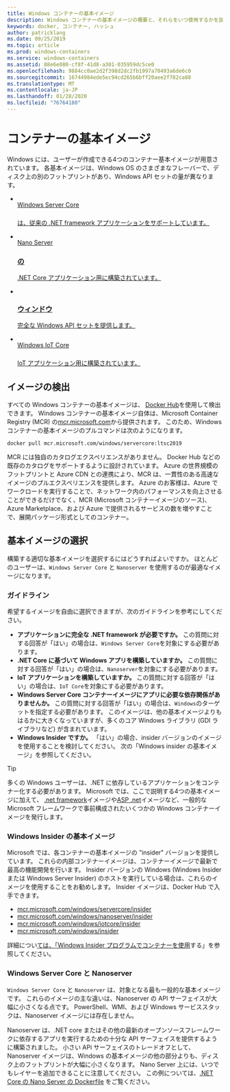 ```yaml
---
title: Windows コンテナーの基本イメージ
description: Windows コンテナーの基本イメージの概要と、それらをいつ使用するかを説明します。
keywords: docker, コンテナー, ハッシュ
author: patricklang
ms.date: 09/25/2019
ms.topic: article
ms.prod: windows-containers
ms.service: windows-containers
ms.assetid: 88e6e080-cf8f-41d8-a301-035959dc5ce0
ms.openlocfilehash: 9884cc0ae2d2f398d2dc2fb1997a70493a6de6c0
ms.sourcegitcommit: 16744984ede5ec94cd265b6bff20aee2f782ca88
ms.translationtype: MT
ms.contentlocale: ja-JP
ms.lasthandoff: 01/28/2020
ms.locfileid: "76764180"
---
```

# <a name="container-base-images"></a>コンテナーの基本イメージ

Windows には、ユーザーが作成できる4つのコンテナー基本イメージが用意されています。 各基本イメージは、Windows OS のさまざまなフレーバーで、ディスク上の別のフットプリントがあり、Windows API セットの量が異なります。

<ul class="columns is-multiline has-margin-left-none has-margin-bottom-none has-padding-top-medium">
    <li class="column is-one-quarter has-padding-top-small-mobile has-padding-bottom-small">
        <a class="is-undecorated is-full-height is-block"
            href="https://hub.docker.com/_/microsoft-windows-servercore" data-linktype="external">
            <article class="card has-outline-hover is-relative is-full-height has-padding-none">
                    <div class="cardImageOuter bgdAccent1 has-padding-top-large has-padding-bottom-large has-padding-left-large has-padding-right-large">
                        <div class="cardImage centered has-padding-top-large has-padding-bottom-large has-padding-left-large has-padding-right-large">
                            <img src="media/Microsoft_logo.svg" alt="" data-linktype="relative-path">
                        </div>
                    </div>Windows Server Core 
                        <h3 class="is-size-4 has-margin-top-none has-margin-bottom-none has-text-primary">
                    <div class="has-padding-bottom-none">
                <div class="card-content has-text-overflow-ellipsis has-padding-top-small"></h3>
                    </div>
                    <div class="is-size-7 has-margin-top-small has-line-height-reset">
                        <p>は、従来の .NET framework アプリケーションをサポートしています。</p>
                    </div>
                </div>
            </article>
        </a>
    </li>
    <li class="column is-one-quarter has-padding-top-small-mobile has-padding-bottom-small">
        <a class="is-undecorated is-full-height is-block"
            href="https://hub.docker.com/_/microsoft-windows-nanoserver" data-linktype="external">
            <article class="card has-outline-hover is-relative is-full-height has-padding-none">
                    <div class="cardImageOuter bgdAccent1 has-padding-top-large has-padding-bottom-large has-padding-left-large has-padding-right-large">
                        <div class="cardImage centered has-padding-top-large has-padding-bottom-large has-padding-left-large has-padding-right-large">
                            <img src="media/Microsoft_logo.svg" alt="" data-linktype="relative-path">
                        </div>
                    </div>Nano Server 
                        <h3 class="is-size-4 has-margin-top-none has-margin-bottom-none has-text-primary">
                    <div class="has-padding-bottom-none">の 
                <div class="card-content has-text-overflow-ellipsis has-padding-top-small"></h3>
                    </div>
                    <div class="is-size-7 has-margin-top-small has-line-height-reset">
                        <p>.NET Core アプリケーション用に構築されています。</p>
                    </div>
                </div>
            </article>
        </a>
    </li>
    <li class="column is-one-quarter has-padding-top-small-mobile has-padding-bottom-small">
        <a class="is-undecorated is-full-height is-block"
            href="https://hub.docker.com/_/microsoft-windows" data-linktype="external">
            <article class="card has-outline-hover is-relative is-full-height has-padding-none">
                    <div class="cardImageOuter bgdAccent1 has-padding-top-large has-padding-bottom-large has-padding-left-large has-padding-right-large">
                        <div class="cardImage centered has-padding-top-large has-padding-bottom-large has-padding-left-large has-padding-right-large">
                            <img src="media/Microsoft_logo.svg" alt="" data-linktype="relative-path">
                        </div>
                    </div>
                <div class="card-content has-text-overflow-ellipsis has-padding-top-small">
                    <div class="has-padding-bottom-none">
                        <h3 class="is-size-4 has-margin-top-none has-margin-bottom-none has-text-primary">ウィンドウ</h3>
                    </div>
                    <div class="is-size-7 has-margin-top-small has-line-height-reset">
                        <p>完全な Windows API セットを提供します。</p>
                    </div>
                </div>
            </article>
        </a>
    </li>
    <li class="column is-one-quarter has-padding-top-small-mobile has-padding-bottom-small">
        <a class="is-undecorated is-full-height is-block"
            href="https://hub.docker.com/_/microsoft-windows-iotcore" data-linktype="external">
            <article class="card has-outline-hover is-relative is-full-height has-padding-none">
                    <div class="cardImageOuter bgdAccent1 has-padding-top-large has-padding-bottom-large has-padding-left-large has-padding-right-large">
                        <div class="cardImage centered has-padding-top-large has-padding-bottom-large has-padding-left-large has-padding-right-large">
                            <img src="media/Microsoft_logo.svg" alt="" data-linktype="relative-path">
                        </div>
                    </div>Windows IoT Core 
                        <h3 class="is-size-4 has-margin-top-none has-margin-bottom-none has-text-primary">
                <div class="card-content has-text-overflow-ellipsis has-padding-top-small">
                    <div class="has-padding-bottom-none"></h3>
                    </div>
                    <div class="is-size-7 has-margin-top-small has-line-height-reset">
                        <p>IoT アプリケーション用に構築されています。</p>
                    </div>
                </div>
            </article>
        </a>
    </li>
</ul>

## <a name="image-discovery"></a>イメージの検出

すべての Windows コンテナーの基本イメージは、 [Docker Hub](https://hub.docker.com/_/microsoft-windows-base-os-images)を使用して検出できます。 Windows コンテナーの基本イメージ自体は、Microsoft Container Registry (MCR) の[mcr.microsoft.com](https://azure.microsoft.com/en-us/services/container-registry/)から提供されます。 このため、Windows コンテナーの基本イメージのプルコマンドは次のようになります。

```code
docker pull mcr.microsoft.com/windows/servercore:ltsc2019
```

MCR には独自のカタログエクスペリエンスがありません。 Docker Hub などの既存のカタログをサポートするように設計されています。 Azure の世界規模のフットプリントと Azure CDN との連携により、MCR は、一貫性のある高速なイメージのプルエクスペリエンスを提供します。 Azure のお客様は、Azure でワークロードを実行することで、ネットワーク内のパフォーマンスを向上させることができるだけでなく、MCR (Microsoft コンテナーイメージのソース)、Azure Marketplace、および Azure で提供されるサービスの数を増やすことで、展開パッケージ形式としてのコンテナー。

## <a name="choosing-a-base-image"></a>基本イメージの選択

構築する適切な基本イメージを選択するにはどうすればよいですか。 ほとんどのユーザーは、`Windows Server Core` と `Nanoserver` を使用するのが最適なイメージになります。

### <a name="guidelines"></a>ガイドライン

 希望するイメージを自由に選択できますが、次のガイドラインを参考にしてください。

- **アプリケーションに完全な .NET framework が必要ですか。** この質問に対する回答が「はい」の場合は、`Windows Server Core`を対象にする必要があります。
- **.NET Core に基づいて Windows アプリを構築していますか。** この質問に対する回答が「はい」の場合は、`Nanoserver`を対象にする必要があります。
- **IoT アプリケーションを構築していますか。** この質問に対する回答が「はい」の場合は、`IoT Core`を対象にする必要があります。
- **Windows Server Core コンテナーイメージにアプリに必要な依存関係がありませんか。** この質問に対する回答が「はい」の場合は、`Windows`のターゲットを指定する必要があります。 このイメージは、他の基本イメージよりもはるかに大きくなっていますが、多くのコア Windows ライブラリ (GDI ライブラリなど) が含まれています。
- **Windows Insider ですか。** 「はい」の場合、insider バージョンのイメージを使用することを検討してください。 次の「Windows insider の基本イメージ」を参照してください。

> [!TIP]
> 多くの Windows ユーザーは、.NET に依存しているアプリケーションをコンテナー化する必要があります。 Microsoft では、ここで説明する4つの基本イメージに加えて、 [.net framework](https://hub.docker.com/_/microsoft-dotnet-framework)イメージや[ASP .net](https://hub.docker.com/_/microsoft-dotnet-framework-aspnet/)イメージなど、一般的な Microsoft フレームワークで事前構成されたいくつかの Windows コンテナーイメージを発行します。

### <a name="base-images-for-windows-insiders"></a>Windows Insider の基本イメージ

Microsoft では、各コンテナーの基本イメージの "insider" バージョンを提供しています。 これらの内部コンテナーイメージは、コンテナーイメージで最新で最高の機能開発を行います。 Insider バージョンの Windows (Windows Insider または Windows Server Insider) のホストを実行している場合は、これらのイメージを使用することをお勧めします。 Insider イメージは、Docker Hub で入手できます。

- [mcr.microsoft.com/windows/servercore/insider](https://hub.docker.com/_/microsoft-windows-servercore-insider)
- [mcr.microsoft.com/windows/nanoserver/insider](https://hub.docker.com/_/microsoft-windows-nanoserver-insider)
- [mcr.microsoft.com/windows/iotcore/insider](https://hub.docker.com/_/microsoft-windows-iotcore-insider)
- [mcr.microsoft.com/windows/insider](https://hub.docker.com/_/microsoft-windows-insider)

詳細につい[ては、「Windows Insider プログラムでコンテナーを使用](../deploy-containers/insider-overview.md)する」を参照してください。

### <a name="windows-server-core-vs-nanoserver"></a>Windows Server Core と Nanoserver

`Windows Server Core` と `Nanoserver` は、対象となる最も一般的な基本イメージです。 これらのイメージの主な違いは、Nanoserver の API サーフェイスが大幅に小さくなる点です。 PowerShell、WMI、および Windows サービススタックは、Nanoserver イメージには存在しません。

Nanoserver は、.NET core またはその他の最新のオープンソースフレームワークに依存するアプリを実行するための十分な API サーフェイスを提供するように構築されました。 小さい APi サーフェイスのトレードオフとして、Nanoserver イメージは、Windows の基本イメージの他の部分よりも、ディスク上のフットプリントが大幅に小さくなります。 Nano Server 上には、いつでもレイヤーを追加できることに注意してください。 この例については、[.NET Core の Nano Server の Dockerfile](https://github.com/dotnet/dotnet-docker/blob/master/2.1/sdk/nanoserver-1909/amd64/Dockerfile) をご覧ください。
